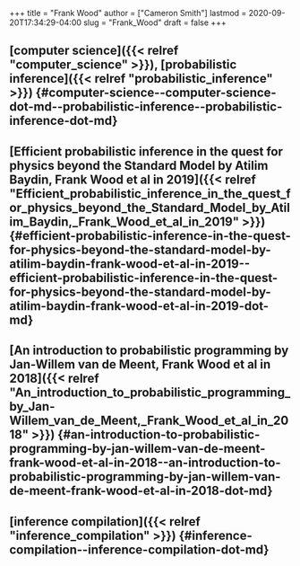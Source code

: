 +++
title = "Frank Wood"
author = ["Cameron Smith"]
lastmod = 2020-09-20T17:34:29-04:00
slug = "Frank_Wood"
draft = false
+++

## [computer science]({{< relref "computer_science" >}}), [probabilistic inference]({{< relref "probabilistic_inference" >}}) {#computer-science--computer-science-dot-md--probabilistic-inference--probabilistic-inference-dot-md}


## [Efficient probabilistic inference in the quest for physics beyond the Standard Model by Atilim Baydin, Frank Wood et al in 2019]({{< relref "Efficient_probabilistic_inference_in_the_quest_for_physics_beyond_the_Standard_Model_by_Atilim_Baydin,_Frank_Wood_et_al_in_2019" >}}) {#efficient-probabilistic-inference-in-the-quest-for-physics-beyond-the-standard-model-by-atilim-baydin-frank-wood-et-al-in-2019--efficient-probabilistic-inference-in-the-quest-for-physics-beyond-the-standard-model-by-atilim-baydin-frank-wood-et-al-in-2019-dot-md}


## [An introduction to probabilistic programming by Jan-Willem van de Meent, Frank Wood et al in 2018]({{< relref "An_introduction_to_probabilistic_programming_by_Jan-Willem_van_de_Meent,_Frank_Wood_et_al_in_2018" >}}) {#an-introduction-to-probabilistic-programming-by-jan-willem-van-de-meent-frank-wood-et-al-in-2018--an-introduction-to-probabilistic-programming-by-jan-willem-van-de-meent-frank-wood-et-al-in-2018-dot-md}


## [inference compilation]({{< relref "inference_compilation" >}}) {#inference-compilation--inference-compilation-dot-md}
